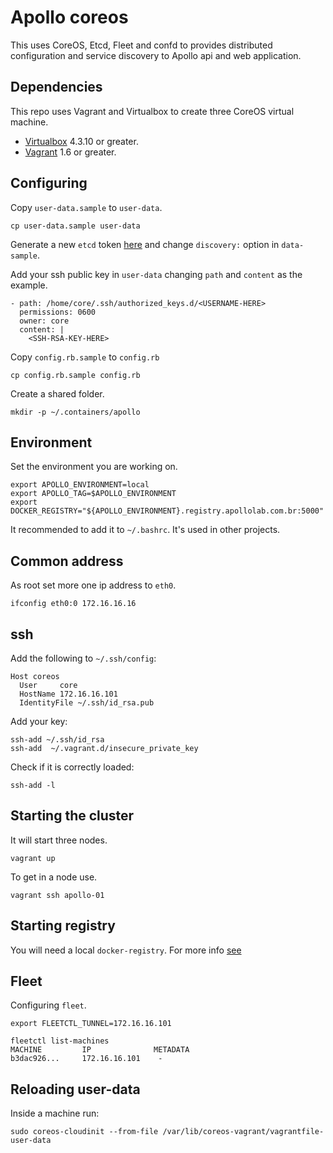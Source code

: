 Apollo coreos
=============

This uses CoreOS, Etcd, Fleet and confd to provides distributed configuration
and service discovery to Apollo api and web application.

Dependencies
------------

This repo uses Vagrant and Virtualbox to create three CoreOS virtual machine.

* [Virtualbox](https://www.virtualbox.org/) 4.3.10 or greater.
* [Vagrant](http://www.vagrantup.com/) 1.6 or greater.

Configuring
-----------

Copy `user-data.sample` to `user-data`.

```
cp user-data.sample user-data
```

Generate a new `etcd` token [here](https://discovery.etcd.io/new) and
change `discovery:` option in `data-sample`.

Add your ssh public key in `user-data` changing `path` and `content` as
the example.

```
- path: /home/core/.ssh/authorized_keys.d/<USERNAME-HERE>
  permissions: 0600
  owner: core
  content: |
    <SSH-RSA-KEY-HERE>
```

Copy `config.rb.sample` to `config.rb`

```
cp config.rb.sample config.rb
```

Create a shared folder.

```
mkdir -p ~/.containers/apollo
```

Environment
-----------

Set the environment you are working on.

```
export APOLLO_ENVIRONMENT=local
export APOLLO_TAG=$APOLLO_ENVIRONMENT
export DOCKER_REGISTRY="${APOLLO_ENVIRONMENT}.registry.apollolab.com.br:5000"
```

It recommended to add it to `~/.bashrc`. It's used in other projects.

Common address
--------------

As root set more one ip address to `eth0`.

```
ifconfig eth0:0 172.16.16.16
```

ssh
---

Add the following to `~/.ssh/config`:

```
Host coreos
  User     core
  HostName 172.16.16.101
  IdentityFile ~/.ssh/id_rsa.pub
```

Add your key:

```
ssh-add ~/.ssh/id_rsa
ssh-add  ~/.vagrant.d/insecure_private_key
```

Check if it is correctly loaded:

```
ssh-add -l
```

Starting the cluster
--------------------

It will start three nodes.

```
vagrant up
```

To get in a node use.

```
vagrant ssh apollo-01
```

Starting registry
-----------------

You will need a local `docker-registry`. For more info
[see](https://github.com/wiliamsouza/apollo/blob/develop/registry/README.md)

Fleet
-----

Configuring `fleet`.

```
export FLEETCTL_TUNNEL=172.16.16.101
```

```
fleetctl list-machines
MACHINE         IP              METADATA
b3dac926...     172.16.16.101    -
```

Reloading user-data
-------------------

Inside a machine run:

```
sudo coreos-cloudinit --from-file /var/lib/coreos-vagrant/vagrantfile-user-data
```

